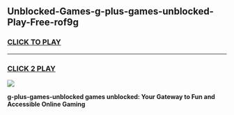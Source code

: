 
## Unblocked-Games-g-plus-games-unblocked-Play-Free-rof9g
<h3>
<a href="https://premium76.site?title=g-plus-games-unblocked&ref=17A">CLICK TO PLAY</a></h3>
<hr>

<h3>
<a href="https://premium76.site?title=g-plus-games-unblocked&ref=17A">CLICK 2 PLAY</a>
  
</h3>

<a href="https://premium76.site?title=g-plus-games-unblocked&ref=17A"><img src="https://clearcache.store/games.png"></a>


**g-plus-games-unblocked games unblocked: Your Gateway to Fun and Accessible Online Gaming**

